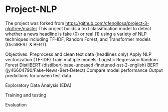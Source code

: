 # Project-NLP
The project was forked from https://github.com/cfenollosa/project-3-nlp/tree/master
This project builds a text classification model to detect whether a news headline is fake (0) or real (1) using a variety of NLP techniques including TF-IDF, Random Forest, and Transformer models (DistilBERT & BERT).

Objectives:
Preprocess and clean text data (headlines only)
Apply NLP vectorization (TF-IDF)
Train multiple models:
Logistic Regression
Random Forest
DistilBERT (distilbert-base-uncased-finetuned-sst-2-english)
BERT (jy46604790/Fake-News-Bert-Detect)
Compare model performance
Output predictions for unseen test data

Exploratory Data Analysis (EDA)

Training and testing

Evaluation
